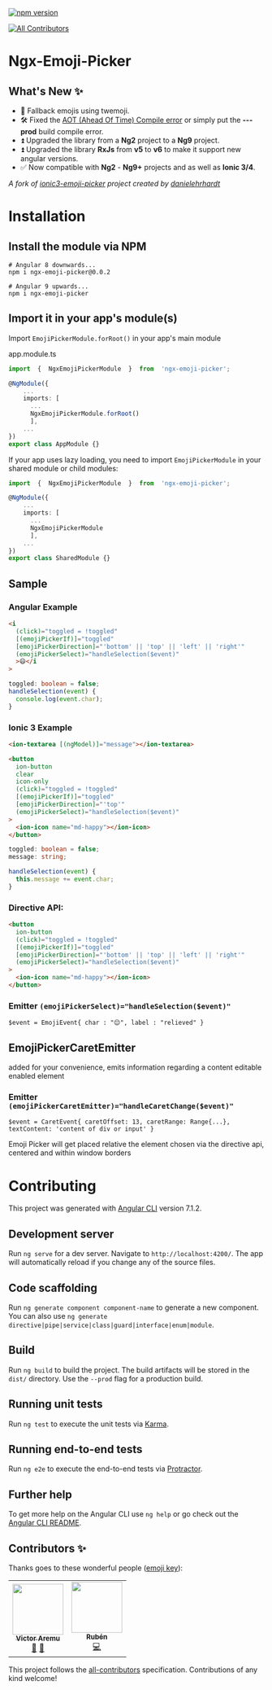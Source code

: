 [![npm version](https://badge.fury.io/js/ngx-emoji-picker.svg)](https://badge.fury.io/js/ngx-emoji-picker)
<!-- ALL-CONTRIBUTORS-BADGE:START - Do not remove or modify this section -->
[![All Contributors](https://img.shields.io/badge/all_contributors-2-orange.svg?style=flat-square)](#contributors-)
<!-- ALL-CONTRIBUTORS-BADGE:END -->

# Ngx-Emoji-Picker

## What's New ✨

- 🐣 Fallback emojis using twemoji.
- 🛠 Fixed the [AOT (Ahead Of Time) Compile error](https://github.com/danielehrhardt/ionic3-emoji-picker/issues/8) or simply put the **---prod** build compile error.
- ⏫ Upgraded the library from a **Ng2** project to a **Ng9** project.
- ⏫ Upgraded the library **RxJs** from **v5** to **v6** to make it support new angular versions.
- ✅ Now compatible with **Ng2** - **Ng9+** projects and as well as **Ionic 3/4**.

_A fork of [ionic3-emoji-picker](https://github.com/danielehrhardt/ionic3-emoji-picker) project created by [danielehrhardt](https://github.com/danielehrhardt)_

# Installation

## Install the module via NPM

```shell
# Angular 8 downwards...
npm i ngx-emoji-picker@0.0.2

# Angular 9 upwards...
npm i ngx-emoji-picker
```

## Import it in your app's module(s)

Import `EmojiPickerModule.forRoot()` in your app's main module

app.module.ts

```ts
import  {  NgxEmojiPickerModule  }  from  'ngx-emoji-picker';

@NgModule({
    ...
    imports: [
      ...
      NgxEmojiPickerModule.forRoot()
      ],
    ...
})
export class AppModule {}
```

If your app uses lazy loading, you need to import `EmojiPickerModule` in your shared module or child modules:

```ts
import  {  NgxEmojiPickerModule  }  from  'ngx-emoji-picker';

@NgModule({
    ...
    imports: [
      ...
      NgxEmojiPickerModule
      ],
    ...
})
export class SharedModule {}
```

## Sample

### Angular Example

```html
<i
  (click)="toggled = !toggled"
  [(emojiPickerIf)]="toggled"
  [emojiPickerDirection]="'bottom' || 'top' || 'left' || 'right'"
  (emojiPickerSelect)="handleSelection($event)"
  >😄</i
>
```

```ts
toggled: boolean = false;
handleSelection(event) {
  console.log(event.char);
}
```

### Ionic 3 Example

```html
<ion-textarea [(ngModel)]="message"></ion-textarea>

<button
  ion-button
  clear
  icon-only
  (click)="toggled = !toggled"
  [(emojiPickerIf)]="toggled"
  [emojiPickerDirection]="'top'"
  (emojiPickerSelect)="handleSelection($event)"
>
  <ion-icon name="md-happy"></ion-icon>
</button>
```

```ts
toggled: boolean = false;
message: string;

handleSelection(event) {
  this.message += event.char;
}
```

### Directive API:

```html
<button
  ion-button
  (click)="toggled = !toggled"
  [(emojiPickerIf)]="toggled"
  [emojiPickerDirection]="'bottom' || 'top' || 'left' || 'right'"
  (emojiPickerSelect)="handleSelection($event)"
>
  <ion-icon name="md-happy"></ion-icon>
</button>
```

### Emitter `(emojiPickerSelect)="handleSelection($event)"`

```
$event = EmojiEvent{ char : "😌", label : "relieved" }
```

## EmojiPickerCaretEmitter

added for your convenience, emits information regarding a content editable enabled element

### Emitter `(emojiPickerCaretEmitter)="handleCaretChange($event)"`

```
$event = CaretEvent{ caretOffset: 13, caretRange: Range{...}, textContent: 'content of div or input' }
```

Emoji Picker will get placed relative the element chosen via the directive api, centered and within window borders

# Contributing

This project was generated with [Angular CLI](https://github.com/angular/angular-cli) version 7.1.2.

## Development server

Run `ng serve` for a dev server. Navigate to `http://localhost:4200/`. The app will automatically reload if you change any of the source files.

## Code scaffolding

Run `ng generate component component-name` to generate a new component. You can also use `ng generate directive|pipe|service|class|guard|interface|enum|module`.

## Build

Run `ng build` to build the project. The build artifacts will be stored in the `dist/` directory. Use the `--prod` flag for a production build.

## Running unit tests

Run `ng test` to execute the unit tests via [Karma](https://karma-runner.github.io).

## Running end-to-end tests

Run `ng e2e` to execute the end-to-end tests via [Protractor](http://www.protractortest.org/).

## Further help

To get more help on the Angular CLI use `ng help` or go check out the [Angular CLI README](https://github.com/angular/angular-cli/blob/master/README.md).

## Contributors ✨

Thanks goes to these wonderful people ([emoji key](https://allcontributors.org/docs/en/emoji-key)):

<!-- ALL-CONTRIBUTORS-LIST:START - Do not remove or modify this section -->
<!-- prettier-ignore-start -->
<!-- markdownlint-disable -->
<table>
  <tr>
    <td align="center"><a href="https://victor-aremu.web.app"><img src="https://avatars1.githubusercontent.com/u/13041443?v=4" width="100px;" alt=""/><br /><sub><b>Victor Aremu</b></sub></a><br /><a href="#maintenance-ahkohd" title="Maintenance">🚧</a> <a href="#projectManagement-ahkohd" title="Project Management">📆</a></td>
    <td align="center"><a href="https://github.com/GNURub"><img src="https://avatars3.githubusercontent.com/u/1318648?v=4" width="100px;" alt=""/><br /><sub><b>Rubén</b></sub></a><br /><a href="https://github.com/ahkohd/ngx-emoji-picker/commits?author=GNURub" title="Code">💻</a></td>
  </tr>
</table>

<!-- markdownlint-enable -->
<!-- prettier-ignore-end -->
<!-- ALL-CONTRIBUTORS-LIST:END -->

This project follows the [all-contributors](https://github.com/all-contributors/all-contributors) specification. Contributions of any kind welcome!